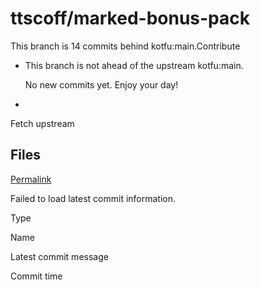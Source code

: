 # ttscoff/marked-bonus-pack

 This branch is 14 commits behind kotfu:main.Contribute

*  This branch is not ahead of the upstream kotfu:main.

   No new commits yet. Enjoy your day!

* 
Fetch upstream

## Files <a id="files"></a>

 [Permalink](https://github.com/ttscoff/marked-bonus-pack/tree/9730fe2f6fcf74256ac53f37c1f5039734244494/Services)

 Failed to load latest commit information.

Type

Name

Latest commit message

Commit time

